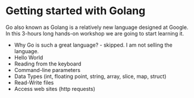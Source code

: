 # Getting started with Golang

Go also known as Golang is a relatively new language designed at Google. In this 3-hours long hands-on workshop we are going to start learning it.

* Why Go is such a great language?  - skipped. I am not selling the language.
* Hello World
* Reading from the keyboard
* Command-line parameters
* Data Types (int, floating point, string, array, slice, map, struct)
* Read-Write files
* Access web sites (http requests)
